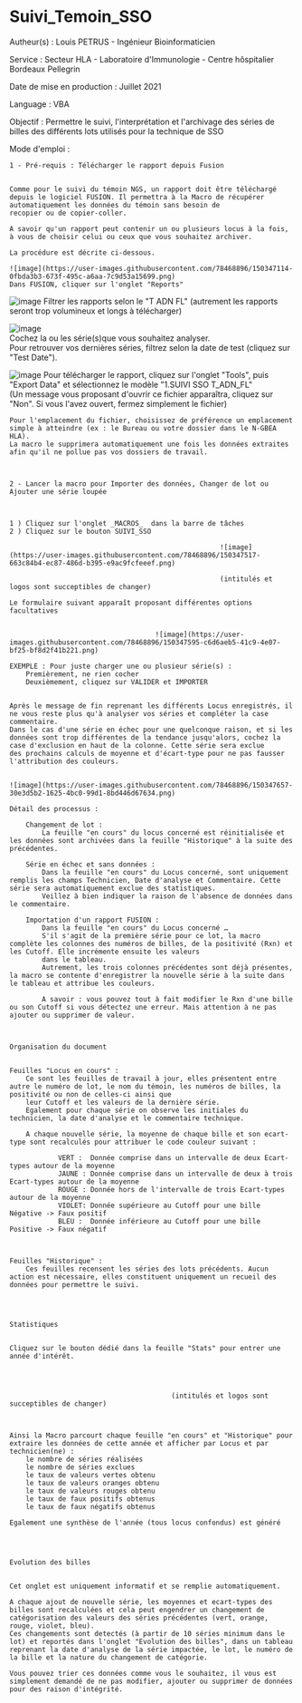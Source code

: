 # Suivi_Temoin_SSO

Autheur(s) : Louis PETRUS - Ingénieur Bioinformaticien

Service : Secteur HLA - Laboratoire d'Immunologie - Centre hôspitalier Bordeaux Pellegrin 

Date de mise en production : Juillet 2021

Language : VBA

Objectif : Permettre le suivi, l'interprétation et l'archivage des séries de billes des différents lots utilisés pour la technique de SSO


Mode d'emploi : 																							
																					
	1 - Pré-requis : Télécharger le rapport depuis Fusion																						
																							
																							
	Comme pour le suivi du témoin NGS, un rapport doit être téléchargé depuis le logiciel FUSION. Il permettra à la Macro de récupérer automatiquement les données du témoin sans besoin de																						
	recopier ou de copier-coller.																						
																							
	A savoir qu'un rapport peut contenir un ou plusieurs locus à la fois, à vous de choisir celui ou ceux que vous souhaitez archiver.																						
																							
	La procédure est décrite ci-dessous.																						
																							
	![image](https://user-images.githubusercontent.com/78468896/150347114-0fbda3b3-673f-495c-a6aa-7c9d53a15699.png)																			
	Dans FUSION, cliquer sur l'onglet "Reports"																						
	
  ![image](https://user-images.githubusercontent.com/78468896/150347202-77dd90b7-ae8f-4ad6-ace7-8f7c9e6a8ad1.png)
  Filtrer les rapports selon le "T ADN FL" (autrement les rapports seront trop volumineux et longs à télécharger)												
																							
  ![image](https://user-images.githubusercontent.com/78468896/150347236-82ed36f4-5794-482f-904d-b4ca8fa046b0.png)																						
	Cochez la ou les série(s)que vous souhaitez analyser.						
  Pour retrouver vos dernières séries, filtrez selon la date de test (cliquez sur "Test Date").
  
  ![image](https://user-images.githubusercontent.com/78468896/150347288-a04cfc54-a920-4f7c-821c-9693d2d5b0ec.png)
	Pour télécharger le rapport, cliquez sur l'onglet "Tools", puis "Export Data" et sélectionnez le modèle "1.SUIVI SSO T_ADN_FL"										
	(Un message vous proposant d'ouvrir ce fichier apparaîtra, cliquez sur "Non".	Si vous l'avez ouvert, fermez simplement le fichier)																					
																				
	Pour l'emplacement du fichier, choisissez de préférence un emplacement simple à atteindre (ex : le Bureau ou votre dossier dans le N-GBEA HLA).																						
	La macro le supprimera automatiquement une fois les données extraites afin qu'il ne pollue pas vos dossiers de travail.																						
																							
																							
																							
	2 - Lancer la macro pour Importer des données, Changer de lot ou Ajouter une série loupée																						
																							
																							
																							
	1 ) Cliquez sur l'onglet _MACROS_  dans la barre de tâches																						
	2 ) Cliquez sur le bouton SUIVI_SSO																						
																							
														![image](https://user-images.githubusercontent.com/78468896/150347517-663c84b4-ec87-486d-b395-e9ac9fcfeeef.png)									
																							
														(intitulés et logos sont succeptibles de changer)									
																																									
	Le formulaire suivant apparaît proposant différentes options facultatives 																						
																							
																							
										![image](https://user-images.githubusercontent.com/78468896/150347595-c6d6aeb5-41c9-4e07-bf25-bf8d2f41b221.png)
																													
	EXEMPLE : Pour juste charger une ou plusieur série(s) :																						
		Premièrement, ne rien cocher																					
		Deuxièmement, cliquez sur VALIDER et IMPORTER																					
																							
																							
	Après le message de fin reprenant les différents Locus enregistrés, il ne vous reste plus qu'à analyser vos séries et compléter la case commentaire.																						
	Dans le cas d'une série en échec pour une quelconque raison, et si les données sont trop différentes de la tendance jusqu'alors, cochez la case d'exclusion en haut de la colonne. Cette série sera exclue 																						
	des prochains calculs de moyenne et d'écart-type pour ne pas fausser l'attribution des couleurs.																						
																							
																							![image](https://user-images.githubusercontent.com/78468896/150347657-30e3d5b2-1625-4bc0-99d1-8bd446d67634.png)

	Détail des processus :																						
																							
		Changement de lot :																					
			La feuille "en cours" du locus concerné est réinitialisée et les données sont archivées dans la feuille "Historique" à la suite des précédentes. 																				
																							
		Série en échec et sans données :																					
			Dans la feuille "en cours" du Locus concerné, sont uniquement remplis les champs Technicien, Date d'analyse et Commentaire. Cette série sera automatiquement exclue des statistiques.																				
			Veillez à bien indiquer la raison de l'absence de données dans le commentaire. 																				
																							
		Importation d'un rapport FUSION :																					
			Dans la feuille "en cours" du Locus concerné …																				
			S'il s'agit de la première série pour ce lot, la macro complète les colonnes des numéros de billes, de la positivité (Rxn) et les Cutoff. Elle incrémente ensuite les valeurs 																				
			dans le tableau.																				
			Autrement, les trois colonnes précédentes sont déjà présentes, la macro se contente d'enregistrer la nouvelle série à la suite dans le tableau et attribue les couleurs.																				
																							
			A savoir : vous pouvez tout à fait modifier le Rxn d'une bille ou son Cutoff si vous détectez une erreur. Mais attention à ne pas ajouter ou supprimer de valeur.																				
																							
																							
																							
	Organisation du document																						
																							
																							
	Feuilles "Locus en cours" :																						
		Ce sont les feuilles de travail à jour, elles présentent entre autre le numéro de lot, le nom du témoin, les numéros de billes, la positivité ou non de celles-ci ainsi que 																					
		leur Cutoff et les valeurs de la dernière série.																					
		Egalement pour chaque série on observe les initiales du technicien, la date d'analyse et le commentaire technique.																					
																							
		A chaque nouvelle série, la moyenne de chaque bille et son ecart-type sont recalculés pour attribuer le code couleur suivant :																					
																							
				VERT :  Donnée comprise dans un intervalle de deux Ecart-types autour de la moyenne 																			
				JAUNE : Donnée comprise dans un intervalle de deux à trois Ecart-types autour de la moyenne 																			
				ROUGE : Donnée hors de l'intervalle de trois Ecart-types autour de la moyenne 																			
				VIOLET: Donnée supérieure au Cutoff pour une bille Négative -> Faux positif																			
				BLEU :  Donnée inférieure au Cutoff pour une bille Positive -> Faux négatif																			
																							
																							
																							
	Feuilles "Historique" :																						
		Ces feuilles recensent les séries des lots précédents. Aucun action est nécessaire, elles constituent uniquement un recueil des données pour permettre le suivi.																					
																							
																							
																							
																							
	Statistiques																						
																							
																							
	Cliquez sur le bouton dédié dans la feuille "Stats" pour entrer une année d'intérêt.																						
																							
																							
																							
																							
											(intitulés et logos sont succeptibles de changer)												
																							
																							
																							
	Ainsi la Macro parcourt chaque feuille "en cours" et "Historique" pour extraire les données de cette année et afficher par Locus et par technicien(ne) :																						
		le nombre de séries réalisées																					
		le nombre de séries exclues																					
		le taux de valeurs vertes obtenu																					
		le taux de valeurs oranges obtenu																					
		le taux de valeurs rouges obtenu																					
		le taux de faux positifs obtenus																					
		le taux de faux négatifs obtenus																					
																							
	Egalement une synthèse de l'année (tous locus confondus) est généré																						
																							
																							
																							
																							
	Evolution des billes																						
																							
																							
	Cet onglet est uniquement informatif et se remplie automatiquement.																						
																							
	A chaque ajout de nouvelle série, les moyennes et ecart-types des billes sont recalculées et cela peut engendrer un changement de catégorisation des valeurs des séries précédentes (vert, orange, rouge, violet, bleu).																						
	Ces changements sont detectés (à partir de 10 séries minimum dans le lot) et reportés dans l'onglet "Evolution des billes", dans un tableau reprenant la date d'analyse de la série impactée, le lot, le numéro de la bille et la nature du changement de catégorie. 																						
																							
	Vous pouvez trier ces données comme vous le souhaitez, il vous est simplement demandé de ne pas modifier, ajouter ou supprimer de données pour des raison d'intégrité.																						
